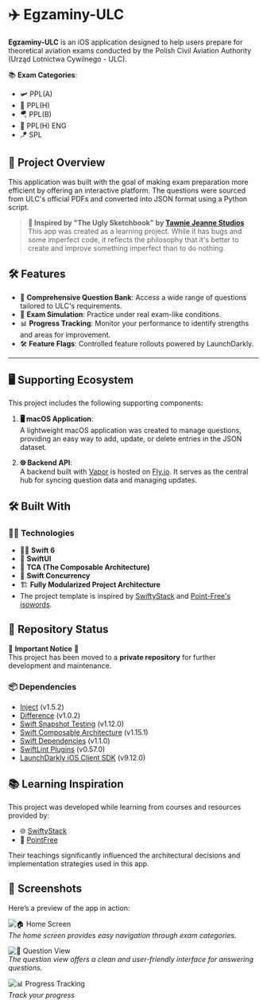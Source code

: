 # ✈️ Egzaminy-ULC  

**Egzaminy-ULC** is an iOS application designed to help users prepare for theoretical aviation exams conducted by the Polish Civil Aviation Authority (Urząd Lotnictwa Cywilnego - ULC).  

📚 **Exam Categories**:  
- 🛩️ PPL(A)  
- 🚁 PPL(H)  
- 🪂 PPL(B)  
- 🚁 PPL(H) ENG  
- 🪁 SPL  


## 🌟 Project Overview  

This application was built with the goal of making exam preparation more efficient by offering an interactive platform. The questions were sourced from ULC's official PDFs and converted into JSON format using a Python script.  

> **🎨 Inspired by "The Ugly Sketchbook" by [Tawnie Jeanne Studios](https://www.instagram.com/tawniejeannestudios?igshid=Y3l3aXltZ3NrNXN3)**  
This app was created as a learning project. While it has bugs and some imperfect code, it reflects the philosophy that it's better to create and improve something imperfect than to do nothing.  


## 🛠️ Features  

- 🎯 **Comprehensive Question Bank**: Access a wide range of questions tailored to ULC's requirements.  
- 📝 **Exam Simulation**: Practice under real exam-like conditions.  
- 📊 **Progress Tracking**: Monitor your performance to identify strengths and areas for improvement.  
- 🛠️ **Feature Flags**: Controlled feature rollouts powered by LaunchDarkly.  

---

## 🖥️ Supporting Ecosystem  

This project includes the following supporting components:  

1. **🖥️ macOS Application**:  
   A lightweight macOS application was created to manage questions, providing an easy way to add, update, or delete entries in the JSON dataset.  

2. **🌐 Backend API**:  
   A backend built with [Vapor](https://vapor.codes/) is hosted on [Fly.io](https://fly.io/). It serves as the central hub for syncing question data and managing updates.  


## 🛠️ Built With  

### 🧑‍💻 **Technologies**  

- 🦸‍♂️ **Swift 6**  
- 🎨 **SwiftUI**  
- 🧩 **TCA (The Composable Architecture)**  
- 🚀 **Swift Concurrency**  
- 🏗️ **Fully Modularized Project Architecture**  
- The project template is inspired by [SwiftyStack](https://www.swiftystack.com) and [Point-Free's isowords](https://github.com/pointfreeco/isowords).


## 🚨 Repository Status  

🚨 **Important Notice** 🚨  
This project has been moved to a **private repository** for further development and maintenance.  


### 📦 **Dependencies**  

- [Inject](https://github.com/krzysztofzablocki/Inject) (v1.5.2)  
- [Difference](https://github.com/krzysztofzablocki/Difference) (v1.0.2)  
- [Swift Snapshot Testing](https://github.com/pointfreeco/swift-snapshot-testing) (v1.12.0)  
- [Swift Composable Architecture](https://github.com/pointfreeco/swift-composable-architecture) (v1.15.1)  
- [Swift Dependencies](https://github.com/pointfreeco/swift-dependencies) (v1.1.0)  
- [SwiftLint Plugins](https://github.com/SimplyDanny/SwiftLintPlugins) (v0.57.0)  
- [LaunchDarkly iOS Client SDK](https://github.com/launchdarkly/ios-client-sdk.git) (v9.12.0)  


## 📚 Learning Inspiration  

This project was developed while learning from courses and resources provided by:  

- 🌐 [SwiftyStack](https://www.swiftystack.com)  
- 🧠 [PointFree](https://www.pointfree.co)  

Their teachings significantly influenced the architectural decisions and implementation strategies used in this app.  


## 📸 Screenshots  

Here’s a preview of the app in action:  

![🏠 Home Screen](path-to-home-screen-image)  
*The home screen provides easy navigation through exam categories.*  

![📝 Question View](path-to-question-view-image)  
*The question view offers a clean and user-friendly interface for answering questions.*  

![📊 Progress Tracking](path-to-progress-tracking-image)  
*Track your progress*
